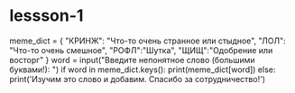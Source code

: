 # lessson-1
meme_dict = {
            "КРИНЖ": "Что-то очень странное или стыдное",
            "ЛОЛ": "Что-то очень смешное",
            "РОФЛ":"Шутка",
            "ЩИЩ":"Одобрение или восторг"
            }
word = input("Введите непонятное слово (большими буквами!): ")
if word in meme_dict.keys():
    print(meme_dict[word])
else:
    print('Изучим это слово и добавим. Спасибо за сотрудничество!')
